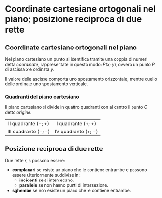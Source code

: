 # Coordinate cartesiane ortogonali nel piano; posizione reciproca di due rette

## Coordinate cartesiane ortogonali nel piano

Nel piano cartesiano un punto si identifica tramite una coppia di numeri detta
*coordinate*, rappresentate in questo modo: $P(x;\ y)$, ovvero un punto $P$ di
ascissa $x$ e ordinata $y$.

Il valore delle ascisse comporta uno spostamento orizzontale, mentre quello
delle ordinate uno spostamento verticale.

### Quadranti del piano cartesiano

Il piano cartesiano si divide in quattro quadranti con al centro il punto $O$
detto *origine*.

| | |
| :-: | :-: |
| $\mathrm{II}$ quadrante $(-;\ +)$ | $\mathrm{I}$ quadrante $(+;\ +)$ |
| $\mathrm{III}$ quadrante $(-;\ -)$ | $\mathrm{IV}$ quadrante $(+;\ -)$ |

## Posizione reciproca di due rette

Due rette $r,\ s$ possono essere:
- **complanari** se esiste un piano che le contiene entrambe e possono essere
  ulteriormente suddivise in:
  - **incidenti** se si intersecano.
  - **parallele** se non hanno punti di intersezione.
- **sghembe** se non esiste un piano che le contiene entrambe.
